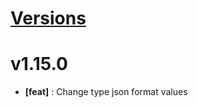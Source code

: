 # [Versions](https://github.com/Tracktor/treege-consumer/releases)

# v1.15.0
- **[feat]** : Change type json format values 
